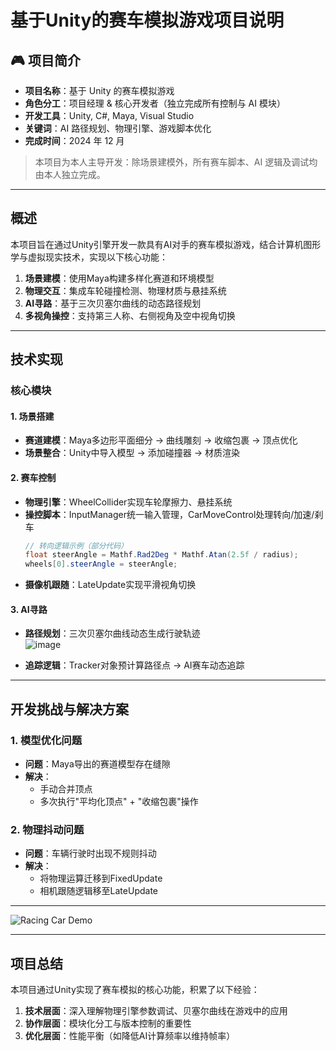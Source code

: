 # 基于Unity的赛车模拟游戏项目说明

## 🎮 项目简介
- **项目名称**：基于 Unity 的赛车模拟游戏  
- **角色分工**：项目经理 & 核心开发者（独立完成所有控制与 AI 模块）  
- **开发工具**：Unity, C#, Maya, Visual Studio  
- **关键词**：AI 路径规划、物理引擎、游戏脚本优化  
- **完成时间**：2024 年 12 月  
 > 本项目为本人主导开发：除场景建模外，所有赛车脚本、AI 逻辑及调试均由本人独立完成。

---
## 概述
本项目旨在通过Unity引擎开发一款具有AI对手的赛车模拟游戏，结合计算机图形学与虚拟现实技术，实现以下核心功能：  
1. **场景建模**：使用Maya构建多样化赛道和环境模型  
2. **物理交互**：集成车轮碰撞检测、物理材质与悬挂系统  
3. **AI寻路**：基于三次贝塞尔曲线的动态路径规划  
4. **多视角操控**：支持第三人称、右侧视角及空中视角切换  

---

## 技术实现

### 核心模块
#### 1. 场景搭建
- **赛道建模**：Maya多边形平面细分 → 曲线雕刻 → 收缩包裹 → 顶点优化  
- **场景整合**：Unity中导入模型 → 添加碰撞器 → 材质渲染  

#### 2. 赛车控制
- **物理引擎**：WheelCollider实现车轮摩擦力、悬挂系统  
- **操控脚本**：InputManager统一输入管理，CarMoveControl处理转向/加速/刹车  
  ```csharp
  // 转向逻辑示例（部分代码）
  float steerAngle = Mathf.Rad2Deg * Mathf.Atan(2.5f / radius);
  wheels[0].steerAngle = steerAngle;


- ​**​摄像机跟随​**​：LateUpdate实现平滑视角切换  


#### 3. AI寻路

- ​**​路径规划​**​：三次贝塞尔曲线动态生成行驶轨迹  
    ![image](https://github.com/user-attachments/assets/bc02a08f-0550-4c2e-ac7a-be99382c1163)

- ​**​追踪逻辑​**​：Tracker对象预计算路径点 → AI赛车动态追踪  
    

---

## 开发挑战与解决方案

### 1. 模型优化问题

- ​**​问题​**​：Maya导出的赛道模型存在缝隙
- ​**​解决​**​：
    - 手动合并顶点
    - 多次执行"平均化顶点" + "收缩包裹"操作  
        

### 2. 物理抖动问题

- ​**​问题​**​：车辆行驶时出现不规则抖动
- ​**​解决​**​：
    - 将物理运算迁移到FixedUpdate
    - 相机跟随逻辑移至LateUpdate  

---

![Racing Car Demo](https://github.com/user-attachments/assets/4b35ca07-8256-424c-91c6-8615f222be0b)

---

## 项目总结

本项目通过Unity实现了赛车模拟的核心功能，积累了以下经验：

1. ​**​技术层面​**​：深入理解物理引擎参数调试、贝塞尔曲线在游戏中的应用
2. ​**​协作层面​**​：模块化分工与版本控制的重要性
3. ​**​优化层面​**​：性能平衡（如降低AI计算频率以维持帧率）
